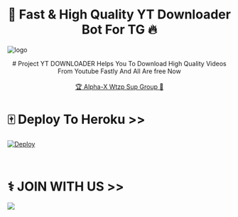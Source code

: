 <h1 align="center"><b>🍁 Fast & High Quality YT Downloader Bot For TG 🔥</b></h1>

![logo](https://telegra.ph/file/fe4379cb5ebf812e3379e.jpg)
<br>
<p align="center">
    # Project YT DOWNLOADER Helps You To Download High Quality Videos From Youtube Fastly And All Are free Now
    <br><br>
        <a href="https://chat.whatsapp.com/Ku8MincABBWAEOaG44PqZE">🏆 Alpha-X Wtzp Sup Group 🔰</a>
    <br>
</p>


# 🀄 Deploy To Heroku >>

[![Deploy](https://www.herokucdn.com/deploy/button.svg)](https://heroku.com/deploy?template=https://github.com/JNSBOT/Youtube-Downloader-For-TG)

<br>

# ⚕️ JOIN WITH US >>

<a href="https://t.me/jns_bots"><img src="https://img.shields.io/badge/Join-Telegram%20SUPGroup-red.svg?logo=Telegram"></a>
